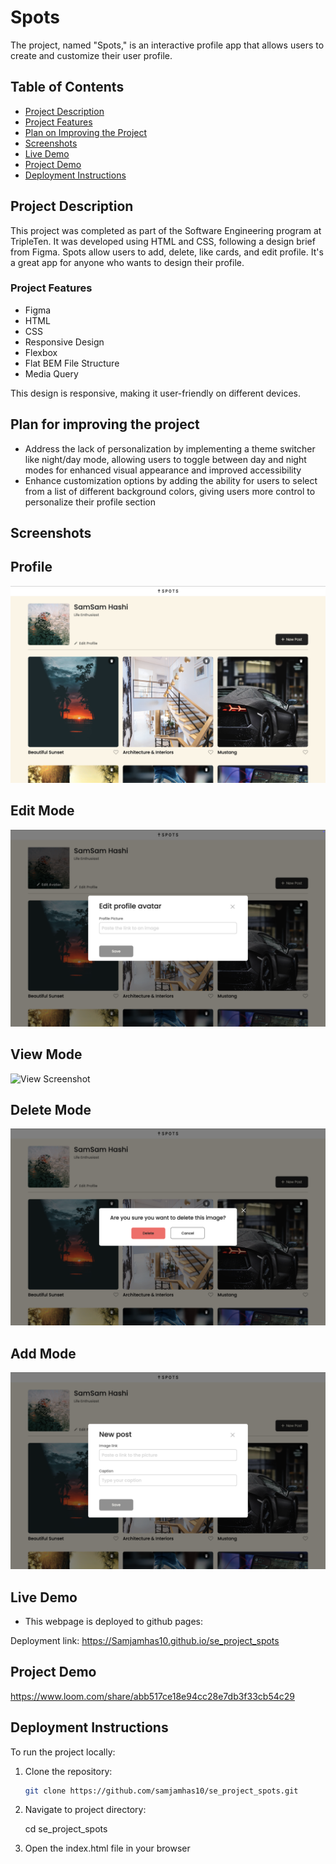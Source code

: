 # Spots

The project, named "Spots," is an interactive profile app that allows users to create and customize their user profile.

## Table of Contents

- [Project Description](#project-description)
- [Project Features](#project-features)
- [Plan on Improving the Project](#plan-for-improving-the-project)
- [Screenshots](#screenshots)
- [Live Demo](#live-demo)
- [Project Demo](#project-demo)
- [Deployment Instructions](#deployment-instructions)

## Project Description

This project was completed as part of the Software Engineering program at TripleTen. It was developed using HTML and CSS, following a design brief from Figma. Spots allow users to add, delete, like cards, and edit profile. It's a great app for anyone who wants to design their profile.

### Project Features

- Figma
- HTML
- CSS
- Responsive Design
- Flexbox
- Flat BEM File Structure
- Media Query

This design is responsive, making it user-friendly on different devices.

## Plan for improving the project

- Address the lack of personalization by implementing a theme switcher like night/day mode, allowing users to toggle between day and night modes for enhanced visual appearance and improved accessibility
- Enhance customization options by adding the ability for users to select from a list of different background colors, giving users more control to personalize their profile section

## Screenshots

## Profile

![Profile Screenshot](profile-page.png)

## Edit Mode

![Edit Screenshot](edit-mode.png)

## View Mode

![View Screenshot](view-mode.png)

## Delete Mode

![Delete Screenshot](delete-mode.png)

## Add Mode

![Add Screenshot](add-mode.png)

## Live Demo

- This webpage is deployed to github pages:

Deployment link: https://Samjamhas10.github.io/se_project_spots

## Project Demo

https://www.loom.com/share/abb517ce18e94cc28e7db3f33cb54c29

## Deployment Instructions

To run the project locally:

1. Clone the repository:

   ```bash
   git clone https://github.com/samjamhas10/se_project_spots.git
   ```

2. Navigate to project directory:

   cd se_project_spots

3. Open the index.html file in your browser

